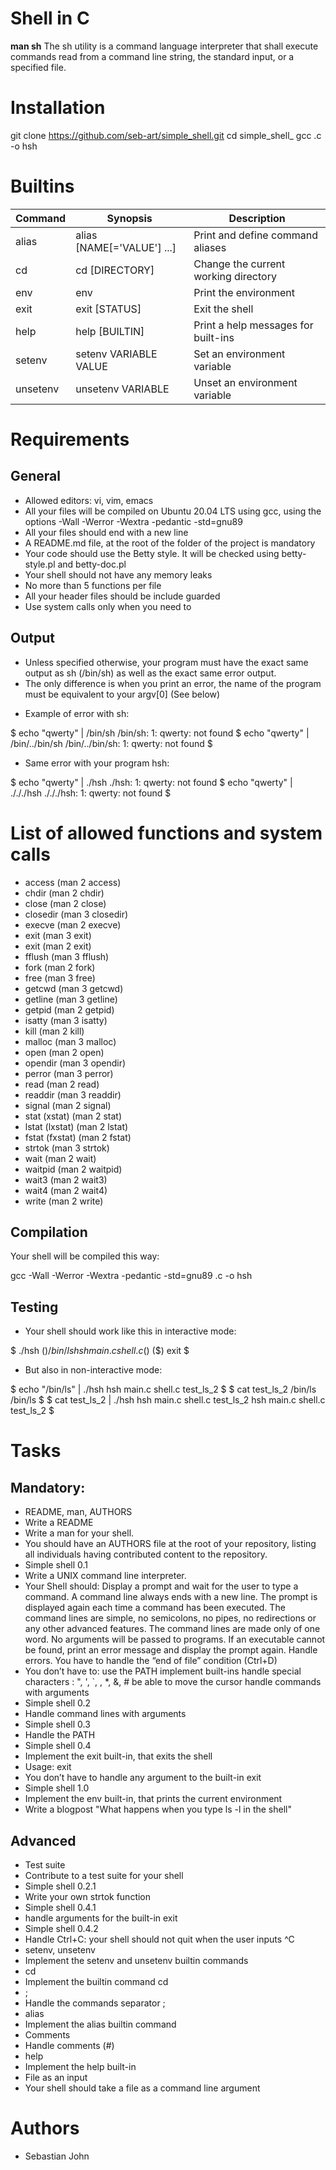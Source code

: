 # Shell in C #
**man sh**
The sh utility is a command language interpreter that shall execute commands read from a command line string, the standard input, or a specified file.

# Installation #

git clone https://github.com/seb-art/simple_shell.git
cd simple_shell_
gcc .c -o hsh

# Builtins #
| Command | Synopsis | Description |
| --- | --- | --- |
| alias | alias [NAME[='VALUE'] ...] | Print and define command aliases |
| cd | cd [DIRECTORY] | Change the current working directory |
| env | env | Print the environment |
| exit | exit [STATUS] | Exit the shell |
| help | help [BUILTIN] | Print a help messages for built-ins |
| setenv | setenv VARIABLE VALUE | Set an environment variable |
| unsetenv | unsetenv VARIABLE | Unset an environment variable |

# Requirements #
## General ##
- Allowed editors: vi, vim, emacs
- All your files will be compiled on Ubuntu 20.04 LTS using gcc, using the options -Wall -Werror -Wextra -pedantic -std=gnu89
- All your files should end with a new line
- A README.md file, at the root of the folder of the project is mandatory
- Your code should use the Betty style. It will be checked using betty-style.pl and betty-doc.pl
- Your shell should not have any memory leaks
- No more than 5 functions per file
- All your header files should be include guarded
- Use system calls only when you need to

## Output ##
- Unless specified otherwise, your program must have the exact same output as sh (/bin/sh) as well as the exact same error output.
- The only difference is when you print an error, the name of the program must be equivalent to your argv[0] (See below)
* Example of error with sh:

$ echo "qwerty" | /bin/sh
/bin/sh: 1: qwerty: not found
$ echo "qwerty" | /bin/../bin/sh
/bin/../bin/sh: 1: qwerty: not found
$

* Same error with your program hsh:

$ echo "qwerty" | ./hsh
./hsh: 1: qwerty: not found
$ echo "qwerty" | ./././hsh
./././hsh: 1: qwerty: not found
$

# List of allowed functions and system calls #
- access (man 2 access)
- chdir (man 2 chdir)
- close (man 2 close)
- closedir (man 3 closedir)
- execve (man 2 execve)
- exit (man 3 exit)
- exit (man 2 exit)
- fflush (man 3 fflush)
- fork (man 2 fork)
- free (man 3 free)
- getcwd (man 3 getcwd)
- getline (man 3 getline)
- getpid (man 2 getpid)
- isatty (man 3 isatty)
- kill (man 2 kill)
- malloc (man 3 malloc)
- open (man 2 open)
- opendir (man 3 opendir)
- perror (man 3 perror)
- read (man 2 read)
- readdir (man 3 readdir)
- signal (man 2 signal)
- stat (xstat) (man 2 stat)
- lstat (lxstat) (man 2 lstat)
- fstat (fxstat) (man 2 fstat)
- strtok (man 3 strtok)
- wait (man 2 wait)
- waitpid (man 2 waitpid)
- wait3 (man 2 wait3)
- wait4 (man 2 wait4)
- write (man 2 write)

## Compilation ##
Your shell will be compiled this way:

gcc -Wall -Werror -Wextra -pedantic -std=gnu89 .c -o hsh

## Testing ##
- Your shell should work like this in interactive mode:

$ ./hsh
($) /bin/ls
hsh main.c shell.c
($)
($) exit
$
- But also in non-interactive mode:

$ echo "/bin/ls" | ./hsh
hsh main.c shell.c test_ls_2
$
$ cat test_ls_2
/bin/ls
/bin/ls
$
$ cat test_ls_2 | ./hsh
hsh main.c shell.c test_ls_2
hsh main.c shell.c test_ls_2
$

# Tasks #

## Mandatory: ##
- README, man, AUTHORS
- Write a README
- Write a man for your shell.
- You should have an AUTHORS file at the root of your repository, listing all individuals having contributed content to the repository.
- Simple shell 0.1
- Write a UNIX command line interpreter.
- Your Shell should: Display a prompt and wait for the user to type a command. A command line always ends with a new line. The prompt is displayed again each time a command has been executed. The command lines are simple, no semicolons, no pipes, no redirections or any other advanced features. The command lines are made only of one word. No arguments will be passed to programs. If an executable cannot be found, print an error message and display the prompt again. Handle errors. You have to handle the “end of file” condition (Ctrl+D)
- You don’t have to: use the PATH implement built-ins handle special characters : ", ', `, , *, &, # be able to move the cursor handle commands with arguments
- Simple shell 0.2
- Handle command lines with arguments
- Simple shell 0.3
- Handle the PATH
- Simple shell 0.4
- Implement the exit built-in, that exits the shell
- Usage: exit
- You don’t have to handle any argument to the built-in exit
- Simple shell 1.0
- Implement the env built-in, that prints the current environment
- Write a blogpost "What happens when you type ls -l in the shell"
## Advanced ##
- Test suite
- Contribute to a test suite for your shell
- Simple shell 0.2.1
- Write your own strtok function
- Simple shell 0.4.1
- handle arguments for the built-in exit
- Simple shell 0.4.2
- Handle Ctrl+C: your shell should not quit when the user inputs ^C
- setenv, unsetenv
- Implement the setenv and unsetenv builtin commands
- cd
- Implement the builtin command cd
- ;
- Handle the commands separator ;
- alias
- Implement the alias builtin command
- Comments
- Handle comments (#)
- help
- Implement the help built-in
- File as an input
- Your shell should take a file as a command line argument
# Authors #
- Sebastian John
